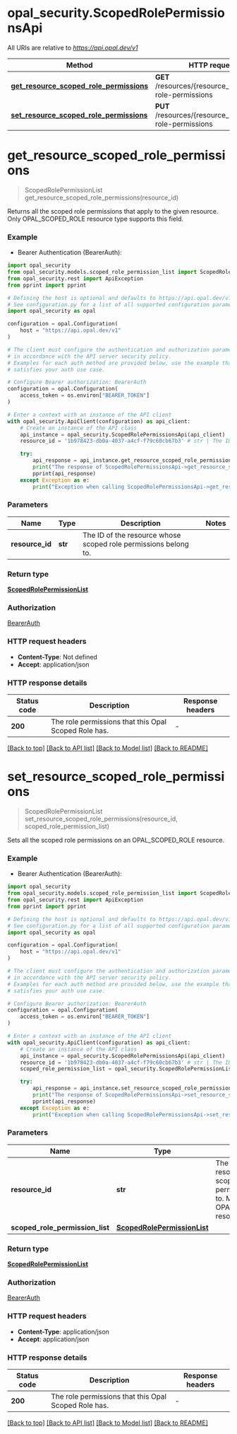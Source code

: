 # opal_security.ScopedRolePermissionsApi

All URIs are relative to *https://api.opal.dev/v1*

Method | HTTP request | Description
------------- | ------------- | -------------
[**get_resource_scoped_role_permissions**](ScopedRolePermissionsApi.md#get_resource_scoped_role_permissions) | **GET** /resources/{resource_id}/scoped-role-permissions | 
[**set_resource_scoped_role_permissions**](ScopedRolePermissionsApi.md#set_resource_scoped_role_permissions) | **PUT** /resources/{resource_id}/scoped-role-permissions | 


# **get_resource_scoped_role_permissions**
> ScopedRolePermissionList get_resource_scoped_role_permissions(resource_id)



Returns all the scoped role permissions that apply to the given resource. Only OPAL_SCOPED_ROLE resource type supports this field.

### Example

* Bearer Authentication (BearerAuth):

```python
import opal_security
from opal_security.models.scoped_role_permission_list import ScopedRolePermissionList
from opal_security.rest import ApiException
from pprint import pprint

# Defining the host is optional and defaults to https://api.opal.dev/v1
# See configuration.py for a list of all supported configuration parameters.
import opal_security as opal

configuration = opal.Configuration(
    host = "https://api.opal.dev/v1"
)

# The client must configure the authentication and authorization parameters
# in accordance with the API server security policy.
# Examples for each auth method are provided below, use the example that
# satisfies your auth use case.

# Configure Bearer authorization: BearerAuth
configuration = opal.Configuration(
    access_token = os.environ["BEARER_TOKEN"]
)

# Enter a context with an instance of the API client
with opal_security.ApiClient(configuration) as api_client:
    # Create an instance of the API class
    api_instance = opal_security.ScopedRolePermissionsApi(api_client)
    resource_id = '1b978423-db0a-4037-a4cf-f79c60cb67b3' # str | The ID of the resource whose scoped role permissions belong to.

    try:
        api_response = api_instance.get_resource_scoped_role_permissions(resource_id)
        print("The response of ScopedRolePermissionsApi->get_resource_scoped_role_permissions:\n")
        pprint(api_response)
    except Exception as e:
        print("Exception when calling ScopedRolePermissionsApi->get_resource_scoped_role_permissions: %s\n" % e)
```



### Parameters


Name | Type | Description  | Notes
------------- | ------------- | ------------- | -------------
 **resource_id** | **str**| The ID of the resource whose scoped role permissions belong to. | 

### Return type

[**ScopedRolePermissionList**](ScopedRolePermissionList.md)

### Authorization

[BearerAuth](../README.md#BearerAuth)

### HTTP request headers

 - **Content-Type**: Not defined
 - **Accept**: application/json

### HTTP response details

| Status code | Description | Response headers |
|-------------|-------------|------------------|
**200** | The role permissions that this Opal Scoped Role has. |  -  |

[[Back to top]](#) [[Back to API list]](../README.md#documentation-for-api-endpoints) [[Back to Model list]](../README.md#documentation-for-models) [[Back to README]](../README.md)

# **set_resource_scoped_role_permissions**
> ScopedRolePermissionList set_resource_scoped_role_permissions(resource_id, scoped_role_permission_list)



Sets all the scoped role permissions on an OPAL_SCOPED_ROLE resource.

### Example

* Bearer Authentication (BearerAuth):

```python
import opal_security
from opal_security.models.scoped_role_permission_list import ScopedRolePermissionList
from opal_security.rest import ApiException
from pprint import pprint

# Defining the host is optional and defaults to https://api.opal.dev/v1
# See configuration.py for a list of all supported configuration parameters.
import opal_security as opal

configuration = opal.Configuration(
    host = "https://api.opal.dev/v1"
)

# The client must configure the authentication and authorization parameters
# in accordance with the API server security policy.
# Examples for each auth method are provided below, use the example that
# satisfies your auth use case.

# Configure Bearer authorization: BearerAuth
configuration = opal.Configuration(
    access_token = os.environ["BEARER_TOKEN"]
)

# Enter a context with an instance of the API client
with opal_security.ApiClient(configuration) as api_client:
    # Create an instance of the API class
    api_instance = opal_security.ScopedRolePermissionsApi(api_client)
    resource_id = '1b978423-db0a-4037-a4cf-f79c60cb67b3' # str | The ID of the resource whose scoped role permissions belong to. Must be of OPAL_SCOPED_ROLE resource type.
    scoped_role_permission_list = opal_security.ScopedRolePermissionList() # ScopedRolePermissionList | 

    try:
        api_response = api_instance.set_resource_scoped_role_permissions(resource_id, scoped_role_permission_list)
        print("The response of ScopedRolePermissionsApi->set_resource_scoped_role_permissions:\n")
        pprint(api_response)
    except Exception as e:
        print("Exception when calling ScopedRolePermissionsApi->set_resource_scoped_role_permissions: %s\n" % e)
```



### Parameters


Name | Type | Description  | Notes
------------- | ------------- | ------------- | -------------
 **resource_id** | **str**| The ID of the resource whose scoped role permissions belong to. Must be of OPAL_SCOPED_ROLE resource type. | 
 **scoped_role_permission_list** | [**ScopedRolePermissionList**](ScopedRolePermissionList.md)|  | 

### Return type

[**ScopedRolePermissionList**](ScopedRolePermissionList.md)

### Authorization

[BearerAuth](../README.md#BearerAuth)

### HTTP request headers

 - **Content-Type**: application/json
 - **Accept**: application/json

### HTTP response details

| Status code | Description | Response headers |
|-------------|-------------|------------------|
**200** | The role permissions that this Opal Scoped Role has. |  -  |

[[Back to top]](#) [[Back to API list]](../README.md#documentation-for-api-endpoints) [[Back to Model list]](../README.md#documentation-for-models) [[Back to README]](../README.md)

